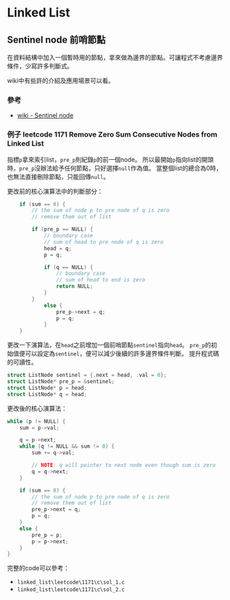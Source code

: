 # Linked List

## Sentinel node 前哨節點

在資料結構中加入一個暫時用的節點，拿來做為邊界的節點。可讓程式不考慮邊界條件，少寫許多判斷式。

wiki中有些許的介紹及應用場景可以看。

### 參考

- [wiki - Sentinel node](https://en.wikipedia.org/wiki/Sentinel_node)

### 例子 leetcode 1171 Remove Zero Sum Consecutive Nodes from Linked List

指標`p`拿來索引list，`pre_p`則紀錄`p`的前一個node。
所以最開始`p`指向list的開頭時，`pre_p`沒辦法給予任何節點，只好選擇`null`作為值。
當整個list的總合為0時，也無法直接刪除節點，只能回傳`null`。

更改前的核心演算法中的判斷部分：

```c
    if (sum == 0) {
        // the sum of node p to pre node of q is zero
        // remove them out of list

        if (pre_p == NULL) {
            // boundary case
            // sum of head to pre node of q is zero
            head = q;
            p = q;

            if (q == NULL) {
                // boundary case
                // sum of head to end is zero
                return NULL;
            }
        }
            else {
                pre_p->next = q;
                p = q;
            }
    }
```

更改一下演算法，在`head`之前增加一個前哨節點`sentinel`指向`head`。
`pre_p`的初始值便可以設定為`sentinel`，便可以減少後續的許多邊界條件判斷。
提升程式碼的可讀性。


```c
struct ListNode sentinel = {.next = head, .val = 0};
struct ListNode* pre_p = &sentinel;
struct ListNode* p = head;
struct ListNode* q = head;
```

更改後的核心演算法：

```c
while (p != NULL) {
    sum = p->val;

    q = p->next;
    while (q != NULL && sum != 0) {
        sum += q->val;

        // NOTE: q will pointer to next node even though sum is zero
        q = q->next;
    }

    if (sum == 0) {
        // the sum of node p to pre node of q is zero
        // remove them out of list
        pre_p->next = q;
        p = q;
    }
    else {
        pre_p = p;
        p = p->next;
    }
}
```

完整的code可以參考：

- `linked_list\leetcode\1171\c\sol_1.c`
- `linked_list\leetcode\1171\c\sol_2.c`
